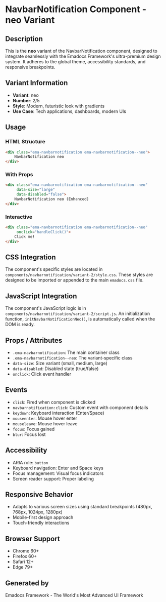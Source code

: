 # NavbarNotification Component - neo Variant

## Description
This is the **neo** variant of the NavbarNotification component, designed to integrate seamlessly with the Emadocs Framework's ultra-premium design system. It adheres to the global theme, accessibility standards, and responsive breakpoints.

## Variant Information
- **Variant**: neo
- **Number**: 2/5
- **Style**: Modern, futuristic look with gradients
- **Use Case**: Tech applications, dashboards, modern UIs

## Usage

### HTML Structure
```html
<div class="ema-navbarnotification ema-navbarnotification--neo">
    NavbarNotification neo
</div>
```

### With Props
```html
<div class="ema-navbarnotification ema-navbarnotification--neo" 
     data-size="large" 
     data-disabled="false">
    NavbarNotification neo (Enhanced)
</div>
```

### Interactive
```html
<div class="ema-navbarnotification ema-navbarnotification--neo" 
     onclick="handleClick()">
    Click me!
</div>
```

## CSS Integration
The component's specific styles are located in `components/navbarnotification/variant-2/style.css`. These styles are designed to be imported or appended to the main `emadocs.css` file.

## JavaScript Integration
The component's JavaScript logic is in `components/navbarnotification/variant-2/script.js`. An initialization function, `initNavbarNotificationNeo()`, is automatically called when the DOM is ready.

## Props / Attributes
- `.ema-navbarnotification`: The main container class
- `.ema-navbarnotification--neo`: The variant-specific class
- `data-size`: Size variant (small, medium, large)
- `data-disabled`: Disabled state (true/false)
- `onclick`: Click event handler

## Events
- `click`: Fired when component is clicked
- `navbarnotification:click`: Custom event with component details
- `keydown`: Keyboard interaction (Enter/Space)
- `mouseenter`: Mouse hover enter
- `mouseleave`: Mouse hover leave
- `focus`: Focus gained
- `blur`: Focus lost

## Accessibility
- ARIA role: `button`
- Keyboard navigation: Enter and Space keys
- Focus management: Visual focus indicators
- Screen reader support: Proper labeling

## Responsive Behavior
- Adapts to various screen sizes using standard breakpoints (480px, 768px, 1024px, 1280px)
- Mobile-first design approach
- Touch-friendly interactions

## Browser Support
- Chrome 60+
- Firefox 60+
- Safari 12+
- Edge 79+

## Generated by
Emadocs Framework - The World's Most Advanced UI Framework
